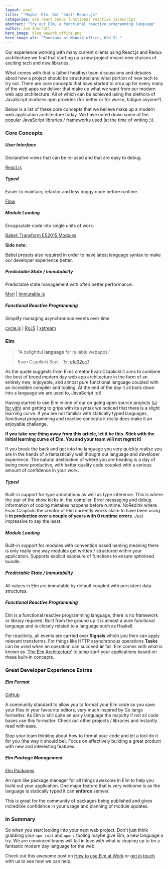 ```yaml
---
layout: post
title: "'Maybe' Elm, Not 'Just' React.js"
categories: elm react redux functional reactive javascript
abstract: "Try out Elm, a functional reactive programming language"
author: Jon Sharratt
hero_image: blog_wework_office.png
hero_image_alt: "Panorama of WeWork office, Old St."
---
```


Our experience working with many current clients using React.js and Redux architecture we find that starting up a new project means new choices of exciting tech and new libraries.

What comes with that is (albeit healthy) team discussions and debates about how a project should be structured and what portion of new tech to try out.  There are core concepts that have started to crop up for every many of the web apps we deliver that make up what we want from our modern web app architecture.  All of which can be achieved using the plethora of JavaScript modules npm provides (for better or for worse, fatigue anyone?).

Below is a list of these core concepts that we believe make up a modern web application architecture today. We have noted down some of the popular JavaScript libraries / frameworks used (at the time of writing ;)).

### Core Concepts

##### User Interface
Declarative views that can be re-used and that are easy to debug.

[React.js](https://facebook.github.io/react/)

##### Typed
Easier to maintain, refactor and less buggy code before runtime.

[Flow](https://github.com/facebook/flow)

##### Module Loading
Encapsulate code into single units of work.

[Babel: Transform ES2015 Modules](http://babeljs.io/docs/plugins/transform-es2015-modules-commonjs/)

**Side note:**

Babel presets also required in order to have latest language syntax to make our developer experience better.

##### Predictable State / Immutability
Predictable state management with often better performance.

[Mori](https://github.com/swannodette/mori) | 
[Immutable.js](https://github.com/facebook/immutable-js/)

##### Functional Reactive Programming
Simplify managing asynchronous events over time.

[cycle.js](http://staltz.com/xstream/) | 
[RxJS](http://reactivex.io/rxjs/) | 
[xstream](http://staltz.com/xstream/)

### Elm
> "A delightful **language** for reliable webapps."
>
> Evan Czaplicki Sept - 1st [efc02cc7](https://github.com/elm-lang/elm-lang.org/commit/239634b491b07461eb7b90f565ad8034e09cca78#diff-efc02cc79e4da914bfcf4748f4648174R32)

As the quote suggests from Elms creator Evan Czaplicki it aims to combine the best of breed modern day web app architecture in the form of an entirely new, enjoyable, and almost pure functional language coupled with an incredible compiler and tooling.  At the end of the day it all boils down into a language we are used to, JavaScript ;o)!

Having started to use Elm in one of our on going open source projects ([ui for yith](https://github.com/craftship/yith-ui)) and getting to grips with its syntax we noticed that there is a slight learning curve.  If you are not familiar with statically typed languages, functional programming and reactive concepts it really does make it an enjoyable challenge.

**If you take one thing away from this article, let it be this.  Stick with the initial learning curve of Elm.  You and your team will not regret it!**

If you break the back and get into the language you very quickly realise you are in the hands of a fantastically well thought out language and developer experience.  The natural destination of where you are heading is a day of being more productive, with better quality code coupled with a serious amount of confidence in your work.

##### Typed

Built-in support for type annotations as well as type inference.  This is where the star of the show kicks in, the compiler.  Error messaging and debug information of coding mistakes happens before runtime.  NoRedInk where Evan Czaplicki the creator of Elm currently works claim to have been using it **in production over a couple of years with 0 runtime errors**.  Just impressive to say the least.

##### Module Loading

Built-in support for modules with convention based naming meaning there is only really one way modules get written / structured within your application.  Supports explicit exposure of functions to ensure optimised bundle.

##### Predictable State / Immutability

All values in Elm are immutable by default coupled with persistent data structures.

##### Functional Reactive Programming

Elm is a functional reactive programming language, there is no framework or library required.  Built from the ground up it is almost a pure functional language and is closely related to a language such as Haskell.

For reactivity, all events are carried over **Signals** which you then can apply relevant transforms.  For things like HTTP asynchronous operations **Tasks** can be used when an operation can succeed **or** fail.  Elm comes with what is known as ['The Elm Architecture'](https://guide.elm-lang.org/architecture/) to jump start your applications based on these built-in concepts.

### Great Developer Experience Extras

##### Elm Format
[GitHub](https://github.com/avh4/elm-format)

A community standard to allow you to format your Elm code as you save your files in your favourite editors, very much inspired by Go langs formatter.  As Elm is still quite an early language the majority if not all code bases use this formatter.  Check out other projects / libraries and instantly read with ease.

Stop your team thinking about how to format your code and let a tool do it for you (the way it should be).  Focus on effectively building a great product with new and interesting features.

##### Elm Package Management
[Elm Packages](http://package.elm-lang.org/)

An npm like package manager for all things awesome in Elm to help you build out your application.  One major feature that is very welcome is as the language is statically typed it can **enforce** semver.

This is great for the community of packages being published and gives incredible confidence in your usage and planning of module updates.


### In Summary

So when you start looking into your next web project.  Don't just think grabbing your `npm init` and `npm i` tooling maybe give Elm, a new language a try.  We are convinced teams will fall in love with what is shaping up to be a fantastic modern day language for the web.

Check out this awesome post on [How to use Elm at Work](http://elm-lang.org/blog/how-to-use-elm-at-work) or [get in touch](hello@craftship.io) with us to see how we can help.

